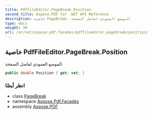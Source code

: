 ```yaml
---
title: PdfFileEditor.PageBreak.Position
second_title: Aspose.PDF for .NET API Reference
description: خاصية PageBreak. الموضع العمودي لفاصل الصفحة
type: docs
weight: 30
url: /ar/net/aspose.pdf.facades/pdffileeditor.pagebreak/position/
---
```

## خاصية PdfFileEditor.PageBreak.Position

الموضع العمودي لفاصل الصفحة.

```csharp
public double Position { get; set; }
```

### انظر أيضًا

* class [PageBreak](../)
* namespace [Aspose.Pdf.Facades](../../../aspose.pdf.facades/)
* assembly [Aspose.PDF](../../../)